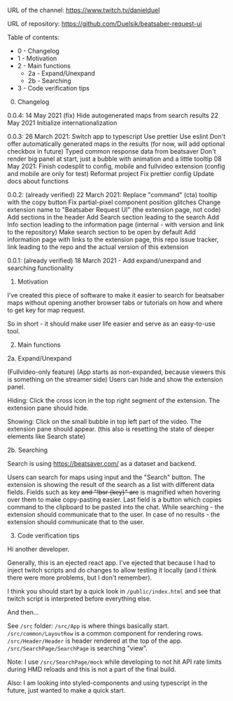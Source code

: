 URL of the channel:
https://www.twitch.tv/danielduel

URL of repository:
https://github.com/Duelsik/beatsaber-request-ui

Table of contents:

- 0 - Changelog
- 1 - Motivation
- 2 - Main functions
  - 2a - Expand/Unexpand
  - 2b - Searching
- 3 - Code verification tips

0. Changelog

0.0.4:
14 May 2021
(fix) Hide autogenerated maps from search results
22 May 2021
Initialize internationalization

0.0.3:
26 March 2021:
Switch app to typescript
Use prettier
Use eslint
Don't offer automatically generated maps in the results (for now, will add optional checkbox in future)
Typed common response data from beatsaver
Don't render big panel at start, just a bubble with animation and a little tooltip
08 May 2021:
Finish codesplit to config, mobile and fullvideo extension (config and mobile are only for test)
Reformat project
Fix prettier config
Update docs about functions

0.0.2: (already verified)
22 March 2021:
Replace "command" (cta) tooltip with the copy button
Fix partial-pixel component position glitches
Change extension name to "Beatsaber Request UI" (the extension page, not code)
Add sections in the header
Add Search section leading to the search
Add Info section leading to the information page (internal - with version and link to the repository)
Make search section to be open by default
Add information page with links to the extension page, this repo issue tracker, link leading to the repo and the actual version of this extension

0.0.1: (already verified)
18 March 2021 - Add expand/unexpand and searching functionality

1. Motivation

I've created this piece of software to make it easier to search for beatsaber maps
without opening another browser tabs or tutorials on how and where to get key for
map request.

So in short - it should make user life easier and serve as an easy-to-use tool.

2. Main functions

2a. Expand/Unexpand

(Fullvideo-only feature)
(App starts as non-expanded, because viewers this is something on the streamer side)
Users can hide and show the extension panel.

Hiding:
Click the cross icon in the top right segment of the extension.
The extension pane should hide.

Showing:
Click on the small bubble in top left part of the video.
The extension pane should appear.
(this also is resetting the state of deeper elements like Search state)

2b. Searching

Search is using https://beatsaver.com/ as a dataset and backend.

Users can search for maps using input and the "Search" button.
The extension is showing the result of the search as a list with different data fields.
Fields such as key <del>and "!bsr {key}" are</del> is magnified when hovering over
them to make copy-pasting easier.
Last field is a button which copies command to the clipboard to be pasted into the chat.
While searching - the extension should communicate that to the user.
In case of no results - the extension should communicate that to the user.

3. Code verification tips

Hi another developer.

Generally, this is an ejected react app.
I've ejected that because I had to inject twitch scripts and do changes to allow
testing it locally (and I think there were more problems, but I don't remember).

I think you should start by a quick look in `/public/index.html` and see that twitch
script is interpreted before everything else.

And then...

See `/src` folder:
`/src/App` is where things basically start.
`/src/common/LayoutRow` is a common component for rendering rows.
`/src/Header/Header` is header rendered at the top of the app.
`/src/SearchPage/SearchPage` is searching "view".

Note:
I use `/src/SearchPage/mock` while developing to not hit API rate limits during
HMD reloads and this is not a part of the final build.

Also:
I am looking into styled-components and using typescript in the future, just wanted to make a quick start.

